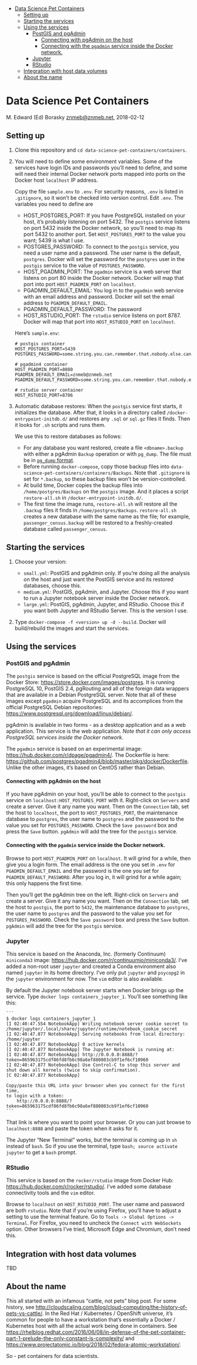 -   [Data Science Pet Containers](#data-science-pet-containers)
    -   [Setting up](#setting-up)
    -   [Starting the services](#starting-the-services)
    -   [Using the services](#using-the-services)
        -   [PostGIS and pgAdmin](#postgis-and-pgadmin)
            -   [Connecting with pgAdmin on the
                host](#connecting-with-pgadmin-on-the-host)
            -   [Connecting with the `pgadmin` service inside the Docker
                network.](#connecting-with-the-pgadmin-service-inside-the-docker-network.)
        -   [Jupyter](#jupyter)
        -   [RStudio](#rstudio)
    -   [Integration with host data
        volumes](#integration-with-host-data-volumes)
    -   [About the name](#about-the-name)

Data Science Pet Containers
===========================

M. Edward (Ed) Borasky <znmeb@znmeb.net>, 2018-02-12

Setting up
----------

1.  Clone this repository and
    `cd data-science-pet-containers/containers`.
2.  You will need to define some environment variables. Some of the
    services have login IDs and passwords you’ll need to define, and
    some will need their internal Docker network ports mapped into ports
    on the Docker host `localhost` IP address.

    Copy the file `sample.env` to `.env`. For security reasons, `.env`
    is listed in `.gitignore`, so it won’t be checked into version
    control. Edit `.env`. The variables you need to define are

    -   HOST\_POSTGRES\_PORT: If you have PostgreSQL installed on your
        host, it’s probably listening on port 5432. The `postgis`
        service listens on port 5432 inside the Docker network, so
        you’ll need to map its port 5432 to another port. Set
        `HOST_POSTGRES_PORT` to the value you want; 5439 is what I use.
    -   POSTGRES\_PASSWORD: To connect to the `postgis` service, you
        need a user name and a password. The user name is the default,
        `postgres`. Docker will set the password for the `postgres` user
        in the `postgis` service to the value of `POSTGRES_PASSWORD`.
    -   HOST\_PGADMIN\_PORT: The `pgadmin` service is a web server that
        listens on port 80 inside the Docker network. Docker will map
        that port into port `HOST_PGADMIN_PORT` on `localhost`.
    -   PGADMIN\_DEFAULT\_EMAIL: You log in to the `pgadmin` web service
        with an email address and password. Docker will set the email
        address to `PGADMIN_DEFAULT_EMAIL`.
    -   PGADMIN\_DEFAULT\_PASSWORD: The password
    -   HOST\_RSTUDIO\_PORT: The `rstudio` service listens on port 8787.
        Docker will map that port into `HOST_RSTUDIO_PORT` on
        `localhost`.

    Here’s `sample.env`:

        # postgis container
        HOST_POSTGRES_PORT=5439
        POSTGRES_PASSWORD=some.string.you.can.remember.that.nobody.else.can.guess

        # pgadmin4 container
        HOST_PGADMIN_PORT=8080
        PGADMIN_DEFAULT_EMAIL=znmeb@znmeb.net
        PGADMIN_DEFAULT_PASSWORD=some.string.you.can.remember.that.nobody.else.can.guess

        # rstudio server container
        HOST_RSTUDIO_PORT=8786

3.  Automatic database restores: When the `postgis` service first
    starts, it initializes the database. After that, it looks in a
    directory called `/docker-entrypoint-initdb.d/` and restores any
    `.sql` or `sql.gz` files it finds. Then it looks for `.sh` scripts
    and runs them.

    We use this to restore databases as follows:

    -   For any database you want restored, create a file
        `<dbname>.backup` with either a pgAdmin `Backup` operation or
        with `pg_dump`. The file must be in [`pg_dump`
        format](https://www.postgresql.org/docs/current/static/app-pgdump.html).
    -   Before running `docker-compose`, copy those backup files into
        `data-science-pet-containers/containers/Backups`. Note that
        `.gitignore` is set for `*.backup`, so these backup files won’t
        be version-controlled.
    -   At build time, Docker copies the backup files into
        `/home/postgres/Backups` on the `postgis` image. And it places a
        script `restore-all.sh` in `/docker-entrypoint-initdb.d/`.
    -   The first time the image runs, `restore-all.sh` will restore all
        the `.backup` files it finds in `/home/postgres/Backups`.
        `restore-all.sh` creates a new database with the same name as
        the file; for example, `passenger_census.backup` will be
        restored to a freshly-created database called
        `passenger_census`.

Starting the services
---------------------

1.  Choose your version:

    -   `small.yml`: PostGIS and pgAdmin only. If you’re doing all the
        analysis on the host and just want the PostGIS service and its
        restored databases, choose this.  
    -   `medium.yml`: PostGIS, pgAdmin, and Jupyter. Choose this if you
        want to run a Jupyter notebook server inside the Docker network.
    -   `large.yml`: PostGIS, pgAdmin, Jupyter, and RStudio. Choose this
        if you want both Jupyter and RStudio Server. This is the version
        I use.

2.  Type `docker-compose -f <version> up -d --build`. Docker will
    build/rebuild the images and start the services.

Using the services
------------------

### PostGIS and pgAdmin

The `postgis` service is based on the official PostgreSQL image from the
Docker Store: <https://store.docker.com/images/postgres>. It is running
PostgreSQL 10, PostGIS 2.4, pgRouting and all of the foreign data
wrappers that are available in a Debian PostgreSQL server. Note that all
of these images except `pgadmin` acquire PostgreSQL and its accomplices
from the official PostgreSQL Debian repositories:
<https://www.postgresql.org/download/linux/debian/>.

pgAdmin is available in two forms - as a desktop application and as a
web application. This service is the web application. *Note that it can
only access PostgreSQL services inside the Docker network*.

The `pgadmin` service is based on an experimental image:
<https://hub.docker.com/r/dpage/pgadmin4/>. The Dockerfile is here:
<https://github.com/postgres/pgadmin4/blob/master/pkg/docker/Dockerfile>.
Unlike the other images, it’s based on CentOS rather than Debian.

#### Connecting with pgAdmin on the host

If you have pgAdmin on your host, you’ll be able to connect to the
`postgis` service on `localhost:HOST_POSTGRES_PORT` with it. Right-click
on `Servers` and create a server. Give it any name you want. Then on the
`Connection` tab, set the host to `localhost`, the port to
`HOST_POSTGRES_PORT`, the maintenance database to `postgres`, the user
name to `postgres` and the password to the value you set for
`POSTGRES_PASSWORD`. Check the `Save password` box and press the `Save`
button. `pgAdmin` will add the tree for the `postgis` service.

#### Connecting with the `pgadmin` service inside the Docker network.

Browse to port `HOST_PGADMIN_PORT` on `localhost`. It will grind for a
while, then give you a login form. The email address is the one you set
in `.env` for `PGADMIN_DEFAULT_EMAIL` and the password is the one you
set for `PGADMIN_DEFAULT_PASSWORD`. After you log in, it will grind for
a while again; this only happens the first time.

Then you’ll get the pgAdmin tree on the left. Right-click on `Servers`
and create a server. Give it any name you want. Then on the `Connection`
tab, set the host to `postgis`, the port to `5432`, the maintenance
database to `postgres`, the user name to `postgres` and the password to
the value you set for `POSTGRES_PASSWORD`. Check the `Save password` box
and press the `Save` button. `pgAdmin` will add the tree for the
`postgis` service.

### Jupyter

This service is based on the Anaconda, Inc. (formerly Continuum)
`miniconda3` image: <https://hub.docker.com/r/continuumio/miniconda3/>.
I’ve added a non-root user `jupyter` and created a Conda environment
also named `jupyter` in its home directory. I’ve only put `jupyter` and
`psycopg2` in the `jupyter` environment for now. The `vim` editor is
also available.

By default the Jupyter notebook server starts when Docker brings up the
service. Type `docker logs containers_jupyter_1`. You’ll see something
like this:

    ```
    $ docker logs containers_jupyter_1 
    [I 02:40:47.554 NotebookApp] Writing notebook server cookie secret to /home/jupyter/.local/share/jupyter/runtime/notebook_cookie_secret
    [I 02:40:47.877 NotebookApp] Serving notebooks from local directory: /home/jupyter
    [I 02:40:47.877 NotebookApp] 0 active kernels
    [I 02:40:47.877 NotebookApp] The Jupyter Notebook is running at:
    [I 02:40:47.877 NotebookApp] http://0.0.0.0:8888/?token=865963175cdf86fd8fb6c98a6ef880803cb9f1ef6cf10960
    [I 02:40:47.877 NotebookApp] Use Control-C to stop this server and shut down all kernels (twice to skip confirmation).
    [C 02:40:47.877 NotebookApp] 

    Copy/paste this URL into your browser when you connect for the first time,
    to login with a token:
        http://0.0.0.0:8888/?token=865963175cdf86fd8fb6c98a6ef880803cb9f1ef6cf10960
    ```

That link is where you want to point your browser. Or you can just
browse to `localhost:8888` and paste the token when it asks for it.

The Jupyter “New Terminal” works, but the terminal is coming up in `sh`
instead of `bash`. So if you use the terminal, type
`bash; source activate jupyter` to get a `bash` prompt.

### RStudio

This service is based on the `rocker/rstudio` image from Docker Hub:
<https://hub.docker.com/r/rocker/rstudio/>. I’ve added some database
connectivity tools and the `vim` editor.

Browse to `localhost` on `HOST_RSTUDIO_PORT`. The user name and password
are both `rstudio`. Note that if you’re using Firefox, you’ll have to
adjust a setting to use the terminal feature. Go to
`Tools -> Global Options -> Terminal`. For Firefox, you need to uncheck
the `Connect with WebSockets` option. Other browsers I’ve tried,
Microsoft Edge and Chromium, don’t need this.

Integration with host data volumes
----------------------------------

TBD

About the name
--------------

This all started with an infamous “cattle, not pets” blog post. For some
history, see
<http://cloudscaling.com/blog/cloud-computing/the-history-of-pets-vs-cattle/>.
In the Red Hat / Kubernetes / OpenShift universe, it’s common for people
to have a workstation that’s essentially a Docker / Kubernetes host with
all the actual work being done in containers. See
<https://rhelblog.redhat.com/2016/06/08/in-defense-of-the-pet-container-part-1-prelude-the-only-constant-is-complexity/>
and
<https://www.projectatomic.io/blog/2018/02/fedora-atomic-workstation/>.

So - pet containers for data scientists.
